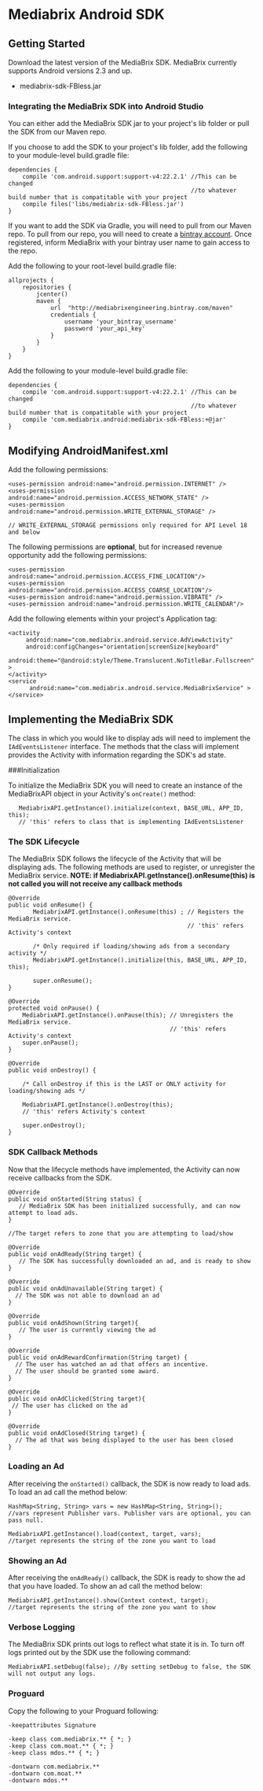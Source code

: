 # Mediabrix Android SDK

## Getting Started 

Download the latest version of the MediaBrix SDK. MediaBrix currently supports Android versions 2.3 and up.
* mediabrix-sdk-FBless.jar

### Integrating the MediaBrix SDK into Android Studio
You can either add the MediaBrix SDK jar to your project's lib folder or pull the SDK from our Maven repo. 

If you choose to add the SDK to your project's lib folder, add the following to your module-level build.gradle file:

```
dependencies {
    compile 'com.android.support:support-v4:22.2.1' //This can be changed 
                                                    //to whatever build number that is compatitable with your project
    compile files('libs/mediabrix-sdk-FBless.jar')
}
```

If you want to add the SDK via Gradle, you will need to pull from our Maven repo. To pull from our repo, you will need to create a [bintray account](https://bintray.com/). Once registered, inform MediaBrix with your bintray user name to gain access to the repo.


Add the following to your root-level build.gradle file:
```
allprojects {
    repositories {
        jcenter()
        maven {
            url  "http://mediabrixengineering.bintray.com/maven"
            credentials {
                username 'your_bintray_username'
                password 'your_api_key'
            }
        }
    }
}
```

Add the following to your module-level build.gradle file:
```
dependencies {
    compile 'com.android.support:support-v4:22.2.1' //This can be changed 
                                                    //to whatever build number that is compatitable with your project
    compile 'com.mediabrix.android:mediabrix-sdk-FBless:+@jar'
}

```

## Modifying AndroidManifest.xml

Add the following permissions:
```
<uses-permission android:name="android.permission.INTERNET" />
<uses-permission android:name="android.permission.ACCESS_NETWORK_STATE" />
<uses-permission android:name="android.permission.WRITE_EXTERNAL_STORAGE" />

// WRITE_EXTERNAL_STORAGE permissions only required for API Level 18 and below
```

The following permissions are **optional**, but for increased revenue opportunity add the following permissions:
```
<uses-permission android:name="android.permission.ACCESS_FINE_LOCATION"/>
<uses-permission android:name="android.permission.ACCESS_COARSE_LOCATION"/>
<uses-permission android:name="android.permission.VIBRATE" />
<uses-permission android:name="android.permission.WRITE_CALENDAR"/>
```

Add the following elements within your project's Application tag:
```
<activity
     android:name="com.mediabrix.android.service.AdViewActivity"
     android:configChanges="orientation|screenSize|keyboard"
     android:theme="@android:style/Theme.Translucent.NoTitleBar.Fullscreen" >
</activity>
<service
      android:name="com.mediabrix.android.service.MediaBrixService" >
</service> 
```

## Implementing the MediaBrix SDK
 
The class in which you would like to display ads will need to implement the ``IAdEventsListener`` interface. The methods that the class will implement provides the Activity with information regarding the SDK's ad state. 


###Initialization

To initialize the MediaBrix SDK you will need to create an instance of the MediaBrixAPI object in your Activity's `onCreate()` method:
```
   MediabrixAPI.getInstance().initialize(context, BASE_URL, APP_ID, this); 
   // 'this' refers to class that is implementing IAdEventsListener
```

### The SDK Lifecycle 

The MediaBrix SDK follows the lifecycle of the Activity that will be displaying ads. The following methods are used to register, or unregister the MediaBrix service. **NOTE: if MediabrixAPI.getInstance().onResume(this) is not called you will not receive any callback methods**
```
@Override 
public void onResume() {
       MediabrixAPI.getInstance().onResume(this) ; // Registers the MediaBrix service. 
                                                   // 'this' refers Activity's context
       
       /* Only required if loading/showing ads from a secondary activity */
       MediabrixAPI.getInstance().initialize(this, BASE_URL, APP_ID, this);

       super.onResume();
} 
 
@Override
protected void onPause() {
    MediabrixAPI.getInstance().onPause(this); // Unregisters the MediaBrix service. 
                                              // 'this' refers Activity's context       
    super.onPause();
}
 
@Override
public void onDestroy() { 
 
    /* Call onDestroy if this is the LAST or ONLY activity for loading/showing ads */
 
    MediabrixAPI.getInstance().onDestroy(this);
    // 'this' refers Activity's context 
    
    super.onDestroy();
}
```

### SDK Callback Methods

Now that the lifecycle methods have implemented, the Activity can now receive callbacks from the SDK. 
```
@Override
public void onStarted(String status) {
   // MediaBrix SDK has been initialized successfully, and can now attempt to load ads.
}
 
//The target refers to zone that you are attempting to load/show 

@Override
public void onAdReady(String target) {
   // The SDK has successfully downloaded an ad, and is ready to show
}
 
@Override
public void onAdUnavailable(String target) {
  // The SDK was not able to download an ad
}

@Override
public void onAdShown(String target){
   // The user is currently viewing the ad
}
 
@Override
public void onAdRewardConfirmation(String target) {
  // The user has watched an ad that offers an incentive. 
  // The user should be granted some award. 
}

@Override
public void onAdClicked(String target){
 // The user has clicked on the ad
}
 
@Override
public void onAdClosed(String target) {
  // The ad that was being displayed to the user has been closed
}
```

### Loading an Ad
After receiving the `onStarted()` callback, the SDK is now ready to load ads. To load an ad call the method below:
```
HashMap<String, String> vars = new HashMap<String, String>();
//vars represent Publisher vars. Publisher vars are optional, you can pass null.
 
MediabrixAPI.getInstance().load(context, target, vars); 
//target represents the string of the zone you want to load
```

### Showing an Ad
After receiving the `onAdReady()` callback, the SDK is ready to show the ad that you have loaded. To show an ad call the method below:
```
MediabrixAPI.getInstance().show(Context context, target); 
//target represents the string of the zone you want to show
```

### Verbose Logging
The MediaBrix SDK prints out logs to reflect what state it is in. To turn off logs printed out by the SDK use the following command:
```
MediabrixAPI.setDebug(false); //By setting setDebug to false, the SDK will not output any logs. 
```

### Proguard

Copy the following to your Proguard following:
```
-keepattributes Signature

-keep class com.mediabrix.** { *; }
-keep class com.moat.** { *; }
-keep class mdos.** { *; }

-dontwarn com.mediabrix.** 
-dontwarn com.moat.** 
-dontwarn mdos.** 
```
